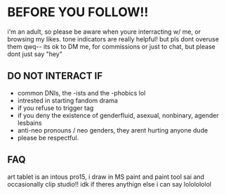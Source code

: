 # BEFORE YOU FOLLOW!!

i'm an adult, so please be aware when youre interracting w/ me, or browsing my likes. tone indicators are really helpful! but pls dont overuse them qwq-- its ok to DM me, for commissions or just to chat, but please dont just say "hey"

## DO NOT INTERACT IF

* common DNIs, the -ists and the -phobics lol
* intrested in starting fandom drama
* if you refuse to trigger tag
* if you deny the existence of genderfluid, asexual, nonbinary, agender lesbains
* anti-neo pronouns / neo genders, they arent hurting anyone dude
* please be respectful.

## FAQ

art tablet is an intous pro15, i draw in MS paint and paint tool sai and occasionally clip studio!! idk if theres anythign else i can say lololololol
